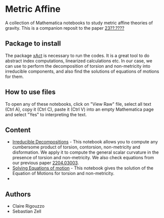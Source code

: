 # Metric Affine
A collection of Mathematica notebooks to study metric affine theories of gravity. This is a companion reposit to the paper [23??.????]()

## Package to install
The package [xAct](http://xact.es/) is necessary to run the codes. It is a great tool to do abstract index computations, linearized calculations etc. In our case, we can use to perform the decomposition of torsion and non-metricity into irreducible components, and also find the solutions of equations of motions for them.

## How to use files
To open any of these notebooks, click on "View Raw" file, select all text (Ctrl A), copy it (Ctrl C), paste it (Ctrl V) into an empty Mathematica page and select "Yes" to interpreting the text.

## Content
* [Irreducible Decompositions]() - This notebook allows you to compute any cumbersome product of torsion, contorsion, non-metricity and disformation. We apply it to compute the general scalar curvature in the presence of torsion and non-metricity. We also check equations from our previous paper [2204.03003](https://arxiv.org/pdf/2204.03003.pdf).
* [Solving Equations of motion]() - This notebook gives the solution of the Equation of Motions for torsion and non-metricity.
* 
## Authors
* Claire Rigouzzo
* Sebastian Zell


